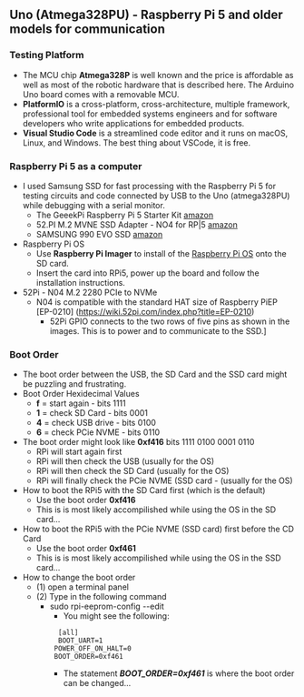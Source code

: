 ## Uno (Atmega328PU) - Raspberry Pi 5 and older models for communication

### Testing Platform
- The MCU chip **Atmega328P** is well known and the price is affordable as well as most of the robotic hardware that is described here. The Arduino Uno board comes with a removable MCU.
- **PlatformIO** is a cross-platform, cross-architecture, multiple framework, professional tool for embedded systems engineers and for software developers who write applications for embedded products. 
- **Visual Studio Code** is a streamlined code editor and it runs on macOS, Linux, and Windows. The best thing about VSCode, it is free.

### Raspberry Pi 5 as a computer
- I used Samsung SSD for fast processing with the Raspberry Pi 5 for testing circuits and code connected by USB to the Uno (atmega328PU) while debugging with a serial monitor.
  - The GeeekPi Raspberry Pi 5 Starter Kit [amazon](https://www.amazon.com/GeeekPi-Raspberry-Starter-Active-Readers/dp/B0CQXJXG8F)
  - 52.PI M.2 MVNE SSD Adapter - NO4 for RP|5 [amazon](https://www.amazon.com/GeeekPi-NVMe-Adapter-Raspberry-Support/dp/B0CRK4YB4C?ref_=ast_sto_dp)
  - SAMSUNG 990 EVO SSD [amazon](https://www.amazon.com/Samsung-Internal-Computer-MZ-V9E1T0B-AM/dp/B0CRCC9863?th=1)
- Raspberry Pi OS
  - Use **Raspberry Pi Imager** to install of the [Raspberry Pi OS](https://www.raspberrypi.com/software/) onto the SD card.
  - Insert the card into RPi5, power up the board and follow the installation instructions.
- 52Pi - N04 M.2 2280 PCIe to NVMe
  - N04 is compatible with the standard HAT size of Raspberry PiEP  [EP-0210] (https://wiki.52pi.com/index.php?title=EP-0210)
    - 52Pi GPIO connects to the two rows of five pins as shown in the images. This is to power and to communicate to the SSD.]

### Boot Order
- The boot order between the USB, the SD Card and the SSD card might be puzzling and frustrating.
- Boot Order Hexidecimal Values
  - **f** = start again  - bits 1111
  - **1** = check SD Card  - bits 0001
  - **4** = check USB drive  - bits 0100
  - **6** = check PCie NVME  - bits 0110
- The boot order might look like **0xf416** bits 1111 0100 0001 0110
  - RPi will start again first
  - RPi will then check the USB (usually for the OS)
  - RPi will then check the SD Card (usually for the OS)
  - RPi will finally check the PCie NVME (SSD card -  (usually for the OS)
- How to boot the RPi5 with the SD Card first (which is the default)
  - Use the boot order **0xf416**
  - This is is most likely accompilished while using the OS in the SD card...
- How to boot the RPi5 with the PCie NVME (SSD card) first before the CD Card
  - Use the boot order **0xf461**
  - This is is most likely accompilished while using the OS in the SSD card...
- How to change the boot order
  - (1) open a terminal panel
  - (2) Type in the following command
     - sudo rpi-eeprom-config --edit
       - You might see the following:
       ```
         [all]
         BOOT_UART=1
        POWER_OFF_ON_HALT=0
        BOOT_ORDER=0xf461
       ```
       - The statement ***BOOT_ORDER=0xf461*** is where the boot order can be changed...
